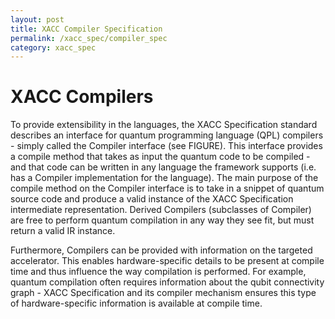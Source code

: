 ```yaml
---
layout: post
title: XACC Compiler Specification
permalink: /xacc_spec/compiler_spec
category: xacc_spec
---
```


# XACC Compilers

To provide extensibility in the languages, the XACC Specification 
standard describes an interface for quantum programming language 
(QPL) compilers - simply called the Compiler interface (see FIGURE). 
This interface provides a compile method that takes as input the 
quantum code to be compiled - and that code can be written in any 
language the framework supports (i.e. has a Compiler implementation 
for the language). The main purpose of the compile method on the 
Compiler interface is to take in a snippet of quantum source code 
and produce a valid instance of the XACC Specification intermediate 
representation. Derived Compilers (subclasses of Compiler) are 
free to perform quantum compilation in any way they see fit, 
but must return a valid IR instance. 

Furthermore, Compilers can be provided with information on the 
targeted accelerator. This enables hardware-specific details to 
be present at compile time and thus influence the way compilation 
is performed. For example, quantum compilation often requires 
information about the qubit connectivity graph - XACC Specification 
and its compiler mechanism ensures this type of hardware-specific 
information is available at compile time. 

